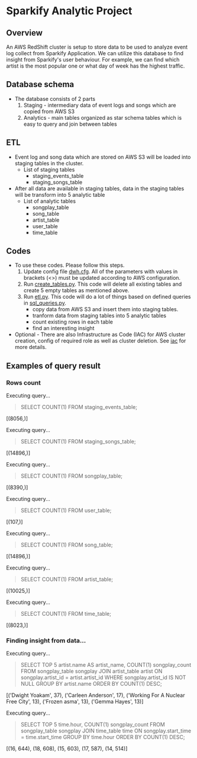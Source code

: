 # Sparkify Analytic Project

## Overview
An AWS RedShift cluster is setup to store data to be used to analyze event log collect from Sparkify Application.
We can utilize this database to find insight from Sparkify's user behaviour. 
For example, we can find which artist is the most popular one or what day of week has the highest traffic.

## Database schema
- The database consists of 2 parts
    1. Staging - intermediary data of event logs and songs which are copied from AWS S3
    2. Analytics - main tables organized as star schema tables which is easy to query and join between tables


## ETL
- Event log and song data which are stored on AWS S3 will be loaded into staging tables in the cluster. 
    - List of staging tables
        - staging_events_table
        - staging_songs_table
- After all data are available in staging tables, data in the staging tables will be transform into 5 analytic table
    - List of analytic tables
        - songplay_table
        - song_table
        - artist_table
        - user_table
        - time_table

## Codes
- To use these codes. Please follow this steps.
    1. Update config file [dwh.cfg](dwh.cfg). All of the parameters with values in brackets (<>) must be updated according to AWS configuration.
    2. Run [create_tables.py](create_tables.py). This code will delete all existing tables and create 5 empty tables as mentioned above.
    3. Run [etl.py](etl.py). This code will do a lot of things based on defined queries in [sql_queries.py](sql_queries.py).
        - copy data from AWS S3 and insert them into staging tables.
        - tranform data from staging tables into 5 analytic tables
        - count existing rows in each table
        - find an interesting insight
- Optional - There are also Infrastructure as Code (IAC) for AWS cluster creation, config of required role as well as cluster deletion. See [iac](iac) for more details.
    


## Examples of query result

### Rows count
Executing query...

> SELECT COUNT(1) FROM staging_events_table;

[(8056,)]

Executing query...

> SELECT COUNT(1) FROM staging_songs_table;

[(14896,)]

Executing query...

> SELECT COUNT(1) FROM songplay_table;

[(8390,)]

Executing query...

> SELECT COUNT(1) FROM user_table;

[(107,)]

Executing query...

> SELECT COUNT(1) FROM song_table;

[(14896,)]

Executing query...

> SELECT COUNT(1) FROM artist_table;

[(10025,)]

Executing query...

> SELECT COUNT(1) FROM time_table;

[(8023,)]

### Finding insight from data...
Executing query...

> SELECT TOP 5 artist.name AS artist_name, COUNT(1) songplay_count
FROM songplay_table songplay
JOIN artist_table artist
    ON songplay.artist_id = artist.artist_id
WHERE songplay.artist_id IS NOT NULL
GROUP BY artist.name
ORDER BY COUNT(1) DESC;

[('Dwight Yoakam', 37), ('Carleen Anderson', 17), ('Working For A Nuclear Free City', 13), ('Frozen asma', 13), ('Gemma Hayes', 13)]

Executing query...

> SELECT TOP 5 time.hour, COUNT(1) songplay_count
FROM songplay_table songplay
JOIN time_table time
    ON songplay.start_time = time.start_time
GROUP BY time.hour
ORDER BY COUNT(1) DESC;

[(16, 644), (18, 608), (15, 603), (17, 587), (14, 514)]
